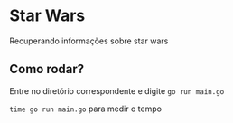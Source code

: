 # Star Wars

Recuperando informações sobre star wars


## Como rodar?

Entre no diretório correspondente e digite `go run main.go`

`time go run main.go` para medir o tempo

